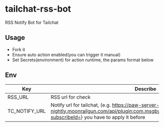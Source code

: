 # tailchat-rss-bot
RSS Notify Bot for Tailchat

## Usage

- Fork it
- Ensure auto action enabled(you can trigger it manual)
- Set Secrets(environment) for action runtime, the params format below

## Env

| Key | Describe |
| ---- | -------- |
| RSS_URL | RSS url for check |
| TC_NOTIFY_URL | Notify url for tailchat, (e.g. https://paw-server-nightly.moonrailgun.com/api/plugin:com.msgbyte.simplenotify/webhook/callback?subscribeId=<ID>) you have to apply it before |
